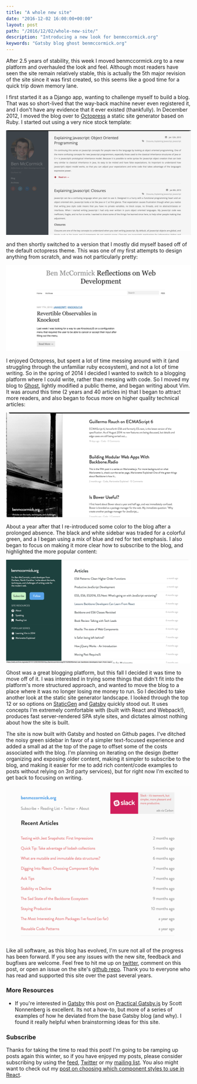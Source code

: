```yaml
---
title: "A whole new site"
date: "2016-12-02 16:00:00+00:00"
layout: post
path: "/2016/12/02/whole-new-site/"
description: "Introducing a new look for benmccormick.org"
keywords: "Gatsby blog ghost benmccormick.org"
---
```


After 2.5 years of stability, this week I moved benmccormick.org to a new platform and overhauled the look and feel. Although most readers have seen the site remain relatively stable, this is actually the 5th major revision of the site since it was first created, so this seems like a good time for a quick trip down memory lane.

I first started it as a Django app, wanting to challenge myself to build a blog.  That was so short-lived that the way-back machine never even registered it, and I don't have any evidence that it ever existed (thankfully).  In December 2012, I moved the blog over to [Octopress](http://octopress.org/) a static site generator based on Ruby.  I started out using a very nice stock template:

<img src="/posts/images/oldsite1.png" class="full-width">

and then shortly switched to a version that I mostly did myself based off of the default octopress theme.  This was one of my first attempts to design anything from scratch, and was not particularly pretty:

<img src="/posts/images/oldsite2.png" class="full-width">

I enjoyed Octopress, but spent a lot of time messing around with it (and struggling through the unfamiliar ruby ecosystem), and not a lot of time writing.  So in the spring of 2014 I decided I wanted to switch to a blogging platform where I could write, rather than messing with code.  So I moved my blog to [Ghost](https://ghost.org/), lightly modified a public theme, and began writing about Vim.  It was around this time (2 years and 40 articles in) that I began to attract more readers, and also began to focus more on higher quality technical articles:

<img src="/posts/images/oldsite3.png" class="full-width">

About a year after that I re-introduced some color to the blog after a prolonged absence. The black and white sidebar was traded for a colorful green, and a I began using a mix of blue and red for text emphasis. I also began to focus on making it more clear how to subscribe to the blog, and highlighted the more popular content:

<img src="/posts/images/oldsite4.png" class="full-width">

Ghost was a great blogging platform, but this fall I decided it was time to move off of it.  I was interested in trying some things that didn't fit into the platform's more structured approach, and wanted to move the blog to a place where it was no longer losing me money to run.  So I decided to take another look at the static site generator landscape. I looked through the top 12 or so options on [StaticGen](https://www.staticgen.com/) and [Gatsby](https://github.com/gatsbyjs/gatsby) quickly stood out.  It uses concepts I'm extremely comfortable with (built with React and Webpack!), produces fast server-rendered SPA style sites, and dictates almost nothing about how the site is built.  

The site is now built with Gatsby and hosted on Github pages.  I've ditched the noisy green sidebar in favor of a simpler text-focused experience and added a small ad at the top of the page to offset some of the costs associated with the blog.  I'm planning on iterating on the design (better organizing and exposing older content, making it simpler to subscribe to the blog, and making it easier for me to add rich content/code examples to posts without relying on 3rd party services), but for right now I'm excited to get back to focusing on writing.

<img src="/posts/images/current_site.png" class="full-width">

Like all software, as this blog has evolved, I'm sure not all of the progress has been forward.  If you see any issues with the new site, feedback and bugfixes are welcome.  Feel free to hit me up on [twitter](https://twitter.com/ben336), comment on this post, or open an issue on the site's [github repo](https://github.com/benmccormick/benmccormickorg/issues).  Thank you to everyone who has read and supported this site over the past several years.

### More Resources

- If you're interested in [Gatsby](https://github.com/gatsbyjs/gatsby) this post on [Practical Gatsby.js](https://blog.scottnonnenberg.com/practical-gatsby-js/) by Scott Nonnenberg is excellent.  Its not a how-to, but more of a series of examples of how he deviated from the base Gatsby blog (and why).  I found it really helpful when brainstorming ideas for this site.


### Subscribe

Thanks for taking the time to read this post!  I'm going to be ramping up posts again this winter, so if you have enjoyed my posts, please consider subscribing by using the [feed](http://benmccormick.org/rss/), [Twitter](http://twitter.com/benmccormickorg) or my [mailing list](http://eepurl.com/WFYon). You also might want to check out my [post on choosing which component styles to use in React](http://benmccormick.org/2016/05/02/digging-into-react-choosing-component-styles/).
